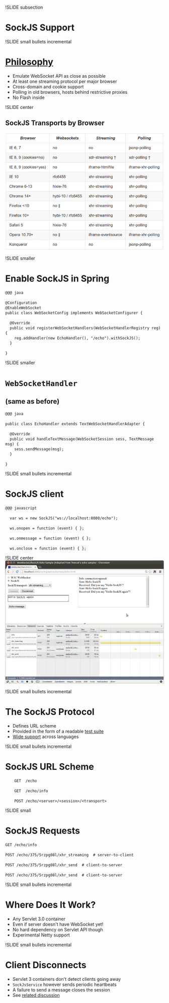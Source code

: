 !SLIDE subsection
# SockJS Support

!SLIDE small bullets incremental
# [Philosophy](https://github.com/sockjs/sockjs-client)

* Emulate WebSocket API as close as possible
* At least one streaming protocol per major browser
* Cross-domain and cookie support
* Polling in old browsers, hosts behind restrictive proxies
* No Flash inside

!SLIDE center
## SockJS Transports by Browser

![Table with SockJS transports by browser](transports.png)

!SLIDE smaller
# Enable SockJS in Spring

    @@@ java

    @Configuration
    @EnableWebSocket
    public class WebSocketConfig implements WebSocketConfigurer {

      @Override
      public void registerWebSocketHandlers(WebSocketHandlerRegistry reg) {
        reg.addHandler(new EchoHandler(), "/echo").withSockJS();
      }

    }

!SLIDE smaller
# `WebSocketHandler`
## (same as before)

    @@@ java

    public class EchoHandler extends TextWebSocketHandlerAdapter {

      @Override
      public void handleTextMessage(WebSocketSession sess, TextMessage msg) {
        sess.sendMessage(msg);
      }

    }

!SLIDE small bullets incremental
# SockJS client

    @@@ javascript

      var ws = new SockJS("ws://localhost:8080/echo");

      ws.onopen = function (event) { };

      ws.onmessage = function (event) { };

      ws.onclose = function (event) { };

!SLIDE center
![Chrome browser with SockJS network activity](sockjs-demo.png)

!SLIDE small bullets incremental
# The SockJS Protocol

* Defines URL scheme
* Provided in the form of a readable [test suite](http://sockjs.github.io/sockjs-protocol/sockjs-protocol-0.3.3.html)
* [Wide support](https://github.com/sockjs/sockjs-client) across languages

!SLIDE small bullets incremental
# SockJS URL Scheme

        GET  /echo

        GET  /echo/info

        POST /echo/<server>/<session>/<transport>

!SLIDE small
# SockJS Requests

    GET /echo/info

    POST /echo/375/5rzpg08l/xhr_streaming  # server-to-client

    POST /echo/375/5rzpg08l/xhr_send  # client-to-server

    POST /echo/375/5rzpg08l/xhr_send  # client-to-server

!SLIDE small bullets incremental
# Where Does It Work?

* Any Servlet 3.0 container
* Even if server doesn't have WebSocket yet!
* No hard dependency on Servlet API though
* Experimental Netty support

!SLIDE small bullets incremental
# Client Disconnects

* Servlet 3 containers don't detect clients going away
* `SockJsService` however sends periodic heartbeats
* A failure to send a message closes the session 
* See [related discussion](http://markmail.org/message/yhsslizqedcpg4zp)


